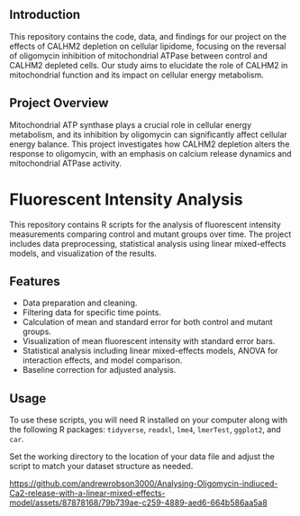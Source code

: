 ## Introduction

This repository contains the code, data, and findings for our project on the effects of CALHM2 depletion on cellular lipidome, focusing on the reversal of oligomycin inhibition of mitochondrial ATPase between control and CALHM2 depleted cells. Our study aims to elucidate the role of CALHM2 in mitochondrial function and its impact on cellular energy metabolism.

## Project Overview

Mitochondrial ATP synthase plays a crucial role in cellular energy metabolism, and its inhibition by oligomycin can significantly affect cellular energy balance. This project investigates how CALHM2 depletion alters the response to oligomycin, with an emphasis on calcium release dynamics and mitochondrial ATPase activity.

# Fluorescent Intensity Analysis

This repository contains R scripts for the analysis of fluorescent intensity measurements comparing control and mutant groups over time. The project includes data preprocessing, statistical analysis using linear mixed-effects models, and visualization of the results.

## Features

- Data preparation and cleaning.
- Filtering data for specific time points.
- Calculation of mean and standard error for both control and mutant groups.
- Visualization of mean fluorescent intensity with standard error bars.
- Statistical analysis including linear mixed-effects models, ANOVA for interaction effects, and model comparison.
- Baseline correction for adjusted analysis.

## Usage

To use these scripts, you will need R installed on your computer along with the following R packages: `tidyverse`, `readxl`, `lme4`, `lmerTest`, `ggplot2`, and `car`.

Set the working directory to the location of your data file and adjust the script to match your dataset structure as needed.


https://github.com/andrewrobson3000/Analysing-Oligomycin-indiuced-Ca2-release-with-a-linear-mixed-effects-model/assets/87878168/79b739ae-c259-4889-aed6-664b586aa5a8
